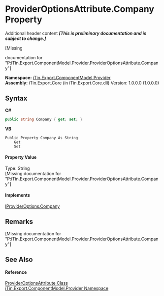 # ProviderOptionsAttribute.Company Property 
Additional header content _**\[This is preliminary documentation and is subject to change.\]**_

\[Missing <summary> documentation for "P:iTin.Export.ComponentModel.Provider.ProviderOptionsAttribute.Company"\]

**Namespace:**&nbsp;<a href="723a96b5-5779-2554-cf17-05149bfcb802">iTin.Export.ComponentModel.Provider</a><br />**Assembly:**&nbsp;iTin.Export.Core (in iTin.Export.Core.dll) Version: 1.0.0.0 (1.0.0.0)

## Syntax

**C#**<br />
``` C#
public string Company { get; set; }
```

**VB**<br />
``` VB
Public Property Company As String
	Get
	Set
```


#### Property Value
Type: String<br />\[Missing <value> documentation for "P:iTin.Export.ComponentModel.Provider.ProviderOptionsAttribute.Company"\]

#### Implements
<a href="80bd2d99-3b34-8d84-8880-92b6bd253aa4">IProviderOptions.Company</a><br />

## Remarks
\[Missing <remarks> documentation for "P:iTin.Export.ComponentModel.Provider.ProviderOptionsAttribute.Company"\]

## See Also


#### Reference
<a href="120d0948-de39-fcf0-2738-37b8265fb823">ProviderOptionsAttribute Class</a><br /><a href="723a96b5-5779-2554-cf17-05149bfcb802">iTin.Export.ComponentModel.Provider Namespace</a><br />